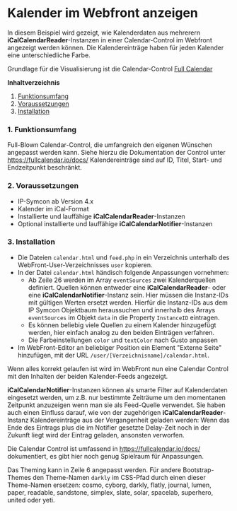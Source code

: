 Kalender im Webfront anzeigen
===

In diesem Beispiel wird gezeigt, wie Kalenderdaten aus mehrerern **iCalCalendarReader**-Instanzen in einer Calendar-Control im Webfront angezeigt werden können. Die Kalendereinträge haben für jeden Kalender eine unterschiedliche Farbe.

Grundlage für die Visualisierung ist die Calendar-Control [Full Calendar](https://fullcalendar.io/)


**Inhaltverzeichnis**

1. [Funktionsumfang](#1-funktionsumfang)
2. [Voraussetzungen](#2-voraussetzungen)
3. [Installation](#3-installation)

### 1. Funktionsumfang

Full-Blown Calendar-Control, die umfangreich den eigenen Wünschen angepasst werden kann. Siehe hierzu die Dokumentation der Control unter https://fullcalendar.io/docs/
Kalendereinträge sind auf ID, Titel, Start- und Endzeitpunkt beschränkt.


### 2. Voraussetzungen

- IP-Symcon ab Version 4.x
- Kalender im iCal-Format
- Installierte und lauffähige **iCalCalendarReader**-Instanzen
- Optional installierte und lauffähige **iCalCalendarNotifier**-Instanzen


### 3. Installation

* Die Dateien `calendar.html` und `feed.php` in ein Verzeichnis unterhalb des WebFront-User-Verzeichnisses `user` kopieren.  
* In der Datei `calendar.html` händisch folgende Anpassungen vornehmen:
  * Ab Zeile 26 werden im Array `eventSources` zwei Kalenderquellen definiert. Quellen können entweder eine **iCalCalendarReader**- oder eine **iCalCalendarNotifier**-Instanz sein. Hier müssen die Instanz-IDs mit gültigen Werten ersetzt werden. Hierfür die Instanz-IDs aus dem IP Symcon Objektbaum heraussuchen und innerhalb des Arrays `eventSources` im Objekt `data` in die Property `InstanceID` eintragen.
  * Es können beliebig viele Quellen zu einem Kalender hinzugefügt werden, hier einfach analog zu den beiden Einträgen verfahren.
  * Die Farbeinstellungen `color` und `textColor` nach Gusto anpassen
* Im WebFront-Editor an beliebiger Position ein Element "Externe Seite" hinzufügen, mit der URL `/user/[Verzeichnisname]/calendar.html`.  

Wenn alles korrekt gelaufen ist wird im WebFront nun eine Calendar Control mit den Inhalten der beiden Kalender-Feeds angezeigt.  

**iCalCalendarNotifier**-Instanzen können als smarte Filter auf Kalenderdaten eingesetzt werden, um z.B. nur bestimmte Zeiträume um den momentanen Zeitpunkt anzuzeigen wenn man sie als Feed-Quelle verwendet. Sie haben auch einen Einfluss darauf, wie von der zugehörigen **iCalCalendarReader**-Instanz Kalendereinträge aus der Vergangenheit geladen werden: Wenn das Ende des Eintrags plus die im Notifier gesetzte Delay-Zeit noch in der Zukunft liegt wird der Eintrag geladen, ansonsten verworfen.  

Die Calendar Control ist umfassend in https://fullcalendar.io/docs/ dokumentiert, es gibt hier noch genug Spielraum für Anpassungen.

Das Theming kann in Zeile 6 angepasst werden. Für andere Bootstrap-Themes den Theme-Namen `darkly` im CSS-Pfad durch einen dieser Theme-Namen ersetzen:
cosmo, cyborg, darkly, flatly, journal, lumen, paper, readable, sandstone, simplex, slate, solar, spacelab, superhero, united oder yeti.

